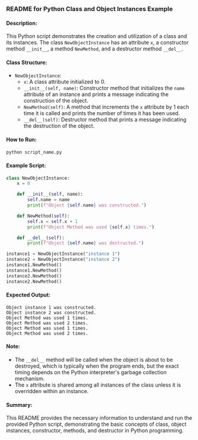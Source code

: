 ### README for Python Class and Object Instances Example

#### Description:
This Python script demonstrates the creation and utilization of a class and its instances. The class `NewObjectInstance` has an attribute `x`, a constructor method `__init__`, a method `NewMethod`, and a destructor method `__del__`.

#### Class Structure:
- `NewObjectInstance`:
  - `x`: A class attribute initialized to 0.
  - `__init__(self, name)`: Constructor method that initializes the `name` attribute of an instance and prints a message indicating the construction of the object.
  - `NewMethod(self)`: A method that increments the `x` attribute by 1 each time it is called and prints the number of times it has been used.
  - `__del__(self)`: Destructor method that prints a message indicating the destruction of the object.

#### How to Run:
```sh
python script_name.py
```

#### Example Script:
```python
class NewObjectInstance:
    x = 0

    def __init__(self, name):
        self.name = name
        print(f"Object {self.name} was constructed.")

    def NewMethod(self):
        self.x = self.x + 1
        print(f"Object Method was used {self.x} times.")

    def __del__(self):
        print(f"Object {self.name} was destructed.")

instance1 = NewObjectInstance("instance 1")
instance2 = NewObjectInstance("instance 2")
instance1.NewMethod()
instance1.NewMethod()
instance2.NewMethod()
instance2.NewMethod()
```

#### Expected Output:
```
Object instance 1 was constructed.
Object instance 2 was constructed.
Object Method was used 1 times.
Object Method was used 2 times.
Object Method was used 1 times.
Object Method was used 2 times.
```

#### Note:
- The `__del__` method will be called when the object is about to be destroyed, which is typically when the program ends, but the exact timing depends on the Python interpreter's garbage collection mechanism.
- The `x` attribute is shared among all instances of the class unless it is overridden within an instance.

#### Summary:
This README provides the necessary information to understand and run the provided Python script, demonstrating the basic concepts of class, object instances, constructor, methods, and destructor in Python programming.
